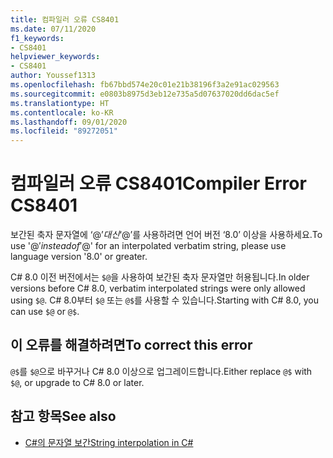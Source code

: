 ```yaml
---
title: 컴파일러 오류 CS8401
ms.date: 07/11/2020
f1_keywords:
- CS8401
helpviewer_keywords:
- CS8401
author: Youssef1313
ms.openlocfilehash: fb67bbd574e20c01e21b38196f3a2e91ac029563
ms.sourcegitcommit: e0803b8975d3eb12e735a5d07637020dd6dac5ef
ms.translationtype: HT
ms.contentlocale: ko-KR
ms.lasthandoff: 09/01/2020
ms.locfileid: "89272051"
---
```

# <a name="compiler-error-cs8401"></a><span data-ttu-id="8a677-102">컴파일러 오류 CS8401</span><span class="sxs-lookup"><span data-stu-id="8a677-102">Compiler Error CS8401</span></span>

<span data-ttu-id="8a677-103">보간된 축자 문자열에 ‘$@’ 대신 ‘@$’를 사용하려면 언어 버전 ‘8.0’ 이상을 사용하세요.</span><span class="sxs-lookup"><span data-stu-id="8a677-103">To use '@$' instead of '$@' for an interpolated verbatim string, please use language version '8.0' or greater.</span></span>

<span data-ttu-id="8a677-104">C# 8.0 이전 버전에서는 `$@`을 사용하여 보간된 축자 문자열만 허용됩니다.</span><span class="sxs-lookup"><span data-stu-id="8a677-104">In older versions before C# 8.0, verbatim interpolated strings were only allowed using `$@`.</span></span> <span data-ttu-id="8a677-105">C# 8.0부터 `$@` 또는 `@$`를 사용할 수 있습니다.</span><span class="sxs-lookup"><span data-stu-id="8a677-105">Starting with C# 8.0, you can use `$@` or `@$`.</span></span>

## <a name="to-correct-this-error"></a><span data-ttu-id="8a677-106">이 오류를 해결하려면</span><span class="sxs-lookup"><span data-stu-id="8a677-106">To correct this error</span></span>

<span data-ttu-id="8a677-107">`@$`를 `$@`으로 바꾸거나 C# 8.0 이상으로 업그레이드합니다.</span><span class="sxs-lookup"><span data-stu-id="8a677-107">Either replace `@$` with `$@`, or upgrade to C# 8.0 or later.</span></span>

## <a name="see-also"></a><span data-ttu-id="8a677-108">참고 항목</span><span class="sxs-lookup"><span data-stu-id="8a677-108">See also</span></span>

- [<span data-ttu-id="8a677-109">C#의 문자열 보간</span><span class="sxs-lookup"><span data-stu-id="8a677-109">String interpolation in C#</span></span>](../../tutorials/string-interpolation.md)
